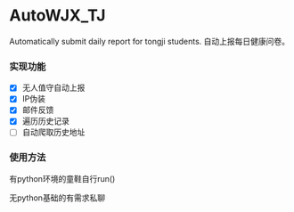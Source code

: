 # AutoWJX_TJ
Automatically submit daily report for tongji students. 自动上报每日健康问卷。

### 实现功能
- [x] 无人值守自动上报
- [x] IP伪装
- [x] 邮件反馈
- [x] 遍历历史记录
- [ ] 自动爬取历史地址

### 使用方法
有python环境的童鞋自行run()

无python基础的有需求私聊
